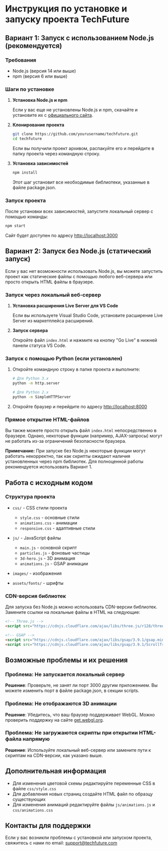 # Инструкция по установке и запуску проекта TechFuture

## Вариант 1: Запуск с использованием Node.js (рекомендуется)

### Требования

- Node.js (версия 14 или выше)
- npm (версия 6 или выше)

### Шаги по установке

1. **Установка Node.js и npm**

   Если у вас еще не установлены Node.js и npm, скачайте и установите их с [официального сайта](https://nodejs.org/en/download/).

2. **Клонирование проекта**

   ```bash
   git clone https://github.com/yourusername/techfuture.git
   cd techfuture
   ```

   Если вы получили проект архивом, распакуйте его и перейдите в папку проекта через командную строку.

3. **Установка зависимостей**

   ```bash
   npm install
   ```

   Этот шаг установит все необходимые библиотеки, указанные в файле package.json.

### Запуск проекта

После установки всех зависимостей, запустите локальный сервер с помощью команды:

```bash
npm start
```

Сайт будет доступен по адресу [http://localhost:3000](http://localhost:3000)

## Вариант 2: Запуск без Node.js (статический запуск)

Если у вас нет возможности использовать Node.js, вы можете запустить проект как статические файлы с помощью любого веб-сервера или просто открыть HTML файлы в браузере.

### Запуск через локальный веб-сервер

1. **Установка расширения Live Server для VS Code**

   Если вы используете Visual Studio Code, установите расширение Live Server из маркетплейса расширений.

2. **Запуск сервера**

   Откройте файл `index.html` и нажмите на кнопку "Go Live" в нижней панели статуса VS Code.

### Запуск с помощью Python (если установлен)

1. Откройте командную строку в папке проекта и выполните:

   ```bash
   # Для Python 3.x
   python -m http.server
   
   # Для Python 2.x
   python -m SimpleHTTPServer
   ```

2. Откройте браузер и перейдите по адресу [http://localhost:8000](http://localhost:8000)

### Прямое открытие HTML-файлов

Вы также можете просто открыть файл `index.html` непосредственно в браузере. Однако, некоторые функции (например, AJAX-запросы) могут не работать из-за ограничений безопасности браузера.

**Примечание:** При запуске без Node.js некоторые функции могут работать некорректно, так как скрипты ожидают наличия установленных через npm библиотек. Для полноценной работы рекомендуется использовать Вариант 1.

## Работа с исходным кодом

### Структура проекта

- `css/` - CSS стили проекта
  - `style.css` - основные стили
  - `animations.css` - анимации
  - `responsive.css` - адаптивные стили

- `js/` - JavaScript файлы
  - `main.js` - основной скрипт
  - `particles.js` - фоновые частицы
  - `3d-hero.js` - 3D анимация
  - `animations.js` - GSAP анимации

- `images/` - изображения
- `assets/fonts/` - шрифты

### CDN-версия библиотек

Для запуска без Node.js можно использовать CDN-версии библиотек. Замените ссылки на локальные файлы в HTML на следующие:

```html
<!-- Three.js -->
<script src="https://cdnjs.cloudflare.com/ajax/libs/three.js/r128/three.min.js"></script>

<!-- GSAP -->
<script src="https://cdnjs.cloudflare.com/ajax/libs/gsap/3.9.1/gsap.min.js"></script>
<script src="https://cdnjs.cloudflare.com/ajax/libs/gsap/3.9.1/ScrollTrigger.min.js"></script>
```

## Возможные проблемы и их решения

### Проблема: Не запускается локальный сервер

**Решение**: Проверьте, не занят ли порт 3000 другим приложением. Вы можете изменить порт в файле package.json, в секции scripts.

### Проблема: Не отображаются 3D анимации

**Решение**: Убедитесь, что ваш браузер поддерживает WebGL. Можно проверить поддержку на сайте [get.webgl.org](https://get.webgl.org/).

### Проблема: Не загружаются скрипты при открытии HTML-файла напрямую

**Решение**: Используйте локальный веб-сервер или замените пути к скриптам на CDN-версии, как указано выше.

## Дополнительная информация

- Для изменения цветовой схемы редактируйте переменные CSS в файле `css/style.css`
- Для добавления новых страниц создайте HTML файл по образцу существующих
- Для изменения анимаций редактируйте файлы `js/animations.js` и `css/animations.css`

## Контакты для поддержки

Если у вас возникли проблемы с установкой или запуском проекта, свяжитесь с нами по email: support@techfuture.com 